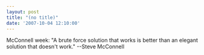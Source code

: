 ```yaml
---
layout: post
title: "(no title)"
date: '2007-10-04 12:10:00'
---
```


McConnell week: "A brute force solution that works is better than an elegant solution that doesn't work." --Steve McConnell